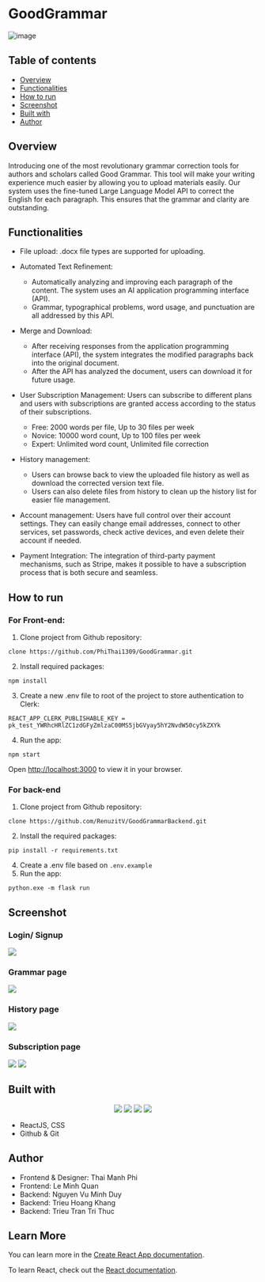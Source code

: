 # GoodGrammar
![image](https://github.com/PhiThai1309/GoodGrammar/assets/71892904/09034383-d995-4ab0-b3a6-4005329834a8)

## Table of contents
- [Overview](#Overview)
- [Functionalities](#Functionalities)
- [How to run](#How-to-run)
- [Screenshot](#Screenshot)
- [Built with](#Built-with)
- [Author](#author)

## Overview
Introducing one of the most revolutionary grammar correction tools for authors and scholars called Good Grammar. This tool will make your writing experience much easier by allowing you to upload materials easily. Our system uses the fine-tuned Large Language Model API to correct the English for each paragraph. This ensures that the grammar and clarity are outstanding.

## Functionalities
- File upload: .docx file types are supported for uploading.
- Automated Text Refinement:
  - Automatically analyzing and improving each paragraph of the content. The system uses an AI application programming interface (API).
  - Grammar, typographical problems, word usage, and punctuation are all addressed by this API.
- Merge and Download:
  -	After receiving responses from the application programming interface (API), the system integrates the modified paragraphs back into the original document.
  -	After the API has analyzed the document, users can download it for future usage.
- User Subscription Management: Users can subscribe to different plans and users with subscriptions are granted access according to the status of their subscriptions.
  - Free: 2000 words per file, Up to 30 files per week
  - Novice: 10000 word count, Up to 100 files per week
  - Expert: Unlimited word count, Unlimited file correction


- History management:
  -	Users can browse back to view the uploaded file history as well as download the corrected version text file.
  -	Users can also delete files from history to clean up the history list for easier file management.
- Account management: Users have full control over their account settings. They can easily change email addresses, connect to other services, set passwords, check active devices, and even delete their account if needed.
- Payment Integration: The integration of third-party payment mechanisms, such as Stripe, makes it possible to have a subscription process that is both secure and seamless.

## How to run
### For Front-end:
1.	Clone project from Github repository: 
```
clone https://github.com/PhiThai1309/GoodGrammar.git
```
2.	Install required packages:
```
npm install
```
3.	Create a new .env file to root of the project to store authentication to Clerk:
```
REACT_APP_CLERK_PUBLISHABLE_KEY = pk_test_YWRhcHRlZC1zdGFyZmlzaC00MS5jbGVyay5hY2NvdW50cy5kZXYk
```
4.	Run the app:
```
npm start
```
Open [http://localhost:3000](http://localhost:3000) to view it in your browser.

### For back-end
1.	Clone project from Github repository: 
```
clone https://github.com/RenuzitV/GoodGrammarBackend.git
```
2.	Install the required packages:
```
pip install -r requirements.txt
```
4.	Create a .env file based on `.env.example`
5.	Run the app:
```
python.exe -m flask run
```
## Screenshot

### Login/ Signup
<img src="https://github.com/PhiThai1309/GoodGrammar/assets/71892904/c8db0987-0954-4187-b62e-297d5cbfd67e">


### Grammar page
<img src="https://github.com/PhiThai1309/GoodGrammar/assets/71892904/05c8aa01-9417-4e1a-b692-b36e30a7cbda">

### History page
<img src="https://github.com/PhiThai1309/GoodGrammar/assets/71892904/3607b8e5-4ea7-47d8-9667-747d64586763">

### Subscription page
<img src="https://github.com/PhiThai1309/GoodGrammar/assets/71892904/c13d66f0-a1dc-498e-9f22-184d4da715c9">
<img src="https://github.com/PhiThai1309/GoodGrammar/assets/71892904/80799289-429b-4c55-bc92-74b901d3b66c">


## Built with
<p align="center">
  <img src="https://skillicons.dev/icons?i=js" />
  <img src="https://skillicons.dev/icons?i=css">
  <img src="https://skillicons.dev/icons?i=react">
  <img src="https://skillicons.dev/icons?i=vscode">
</p>

-	ReactJS, CSS
-	Github & Git

## Author
- Frontend & Designer: Thai Manh Phi
- Frontend: Le Minh Quan
- Backend: Nguyen Vu Minh Duy
- Backend: Trieu Hoang Khang
- Backend: Trieu Tran Tri Thuc

## Learn More

You can learn more in the [Create React App documentation](https://facebook.github.io/create-react-app/docs/getting-started).

To learn React, check out the [React documentation](https://reactjs.org/).

